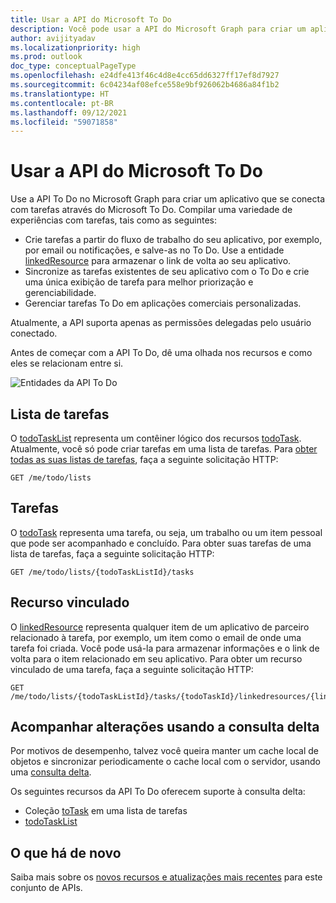 ```yaml
---
title: Usar a API do Microsoft To Do
description: Você pode usar a API do Microsoft Graph para criar um aplicativo que se conecta com tarefas no Microsoft To Do.
author: avijityadav
ms.localizationpriority: high
ms.prod: outlook
doc_type: conceptualPageType
ms.openlocfilehash: e24dfe413f46c4d8e4cc65dd6327ff17ef8d7927
ms.sourcegitcommit: 6c04234af08efce558e9bf926062b4686a84f1b2
ms.translationtype: HT
ms.contentlocale: pt-BR
ms.lasthandoff: 09/12/2021
ms.locfileid: "59071858"
---
```

# <a name="use-the-microsoft-to-do-api"></a>Usar a API do Microsoft To Do

Use a API To Do no Microsoft Graph para criar um aplicativo que se conecta com tarefas através do Microsoft To Do. Compilar uma variedade de experiências com tarefas, tais como as seguintes:

* Crie tarefas a partir do fluxo de trabalho do seu aplicativo, por exemplo, por email ou notificações, e salve-as no To Do. Use a entidade [linkedResource](linkedresource.md) para armazenar o link de volta ao seu aplicativo.
* Sincronize as tarefas existentes de seu aplicativo com o To Do e crie uma única exibição de tarefa para melhor priorização e gerenciabilidade.
* Gerenciar tarefas To Do em aplicações comerciais personalizadas.

Atualmente, a API suporta apenas as permissões delegadas pelo usuário conectado.
 
Antes de começar com a API To Do, dê uma olhada nos recursos e como eles se relacionam entre si.

![Entidades da API To Do](/graph/images/todo-api-entities.png)

## <a name="task-list"></a>Lista de tarefas

O [todoTaskList](./todotasklist.md) representa um contêiner lógico dos recursos [todoTask](./todotask.md). Atualmente, você só pode criar tarefas em uma lista de tarefas. Para [obter todas as suas listas de tarefas](../api/todotasklist-get.md), faça a seguinte solicitação HTTP:

``` http
GET /me/todo/lists
```

## <a name="task"></a>Tarefas

O [todoTask](./todotask.md) representa uma tarefa, ou seja, um trabalho ou um item pessoal que pode ser acompanhado e concluído. Para obter suas tarefas de uma lista de tarefas, faça a seguinte solicitação HTTP:
``` http
GET /me/todo/lists/{todoTaskListId}/tasks
```

## <a name="linked-resource"></a>Recurso vinculado

O [linkedResource](linkedresource.md) representa qualquer item de um aplicativo de parceiro relacionado à tarefa, por exemplo, um item como o email de onde uma tarefa foi criada. Você pode usá-la para armazenar informações e o link de volta para o item relacionado em seu aplicativo. Para obter um recurso vinculado de uma tarefa, faça a seguinte solicitação HTTP:
``` http
GET /me/todo/lists/{todoTaskListId}/tasks/{todoTaskId}/linkedresources/{linkedResourceId}
```

## <a name="track-changes-using-delta-query"></a>Acompanhar alterações usando a consulta delta

Por motivos de desempenho, talvez você queira manter um cache local de objetos e sincronizar periodicamente o cache local com o servidor, usando uma [consulta delta](/graph/delta-query-overview). 

Os seguintes recursos da API To Do oferecem suporte à consulta delta:
* Coleção [toTask](./todotask.md) em uma lista de tarefas
* [todoTaskList](./todotasklist.md)

## <a name="whats-new"></a>O que há de novo
Saiba mais sobre os [novos recursos e atualizações mais recentes](/graph/whats-new-overview) para este conjunto de APIs.

